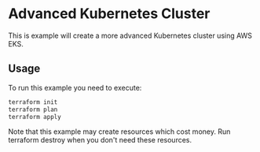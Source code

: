 # Advanced Kubernetes Cluster
This is example will create a more advanced Kubernetes cluster using AWS EKS.

## Usage
To run this example you need to execute:

```bash
terraform init
terraform plan
terraform apply
```

Note that this example may create resources which cost money. Run terraform destroy when you don't need these resources.